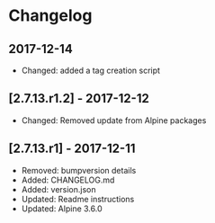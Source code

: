 # Changelog

## 2017-12-14

* Changed: added a tag creation script

## [2.7.13.r1.2] - 2017-12-12

* Changed: Removed update from Alpine packages

## [2.7.13.r1] - 2017-12-11

* Removed: bumpversion details
* Added: CHANGELOG.md
* Added: version.json
* Updated: Readme instructions
* Updated: Alpine 3.6.0
